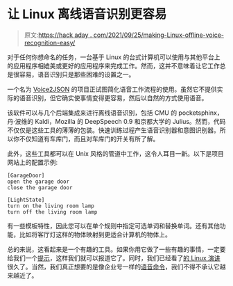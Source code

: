 # 让 Linux 离线语音识别更容易

> 原文:[https://hack aday . com/2021/09/25/making-Linux-offline-voice-recognition-easy/](https://hackaday.com/2021/09/25/making-linux-offline-voice-recognition-easier/)

对于任何你想命名的任务，一台基于 Linux 的台式计算机可以使用与其他平台上的应用程序相媲美或更好的应用程序来完成工作。然而，这并不意味着让它工作总是很容易，语音识别只是那些困难的设置之一。

一个名为 [Voice2JSON](https://voice2json.org) 的项目正试图简化语音工作流程的使用。虽然它不提供实际的语音识别，但它确实使事情变得更容易，然后以自然的方式使用语音。

该软件可以与几个后端集成来进行离线语音识别，包括 CMU 的 pocketsphinx，丹·波维的 Kaldi，Mozilla 的 DeepSpeech 0.9 和京都大学的 Julius。然而，代码不仅仅是这些工具的薄薄的包装。快速训练过程产生语音识别器和意图识别器。所以你不仅知道有车库门，而且对车库门的开关有所了解。

此外，这些工具都可以在 Unix 风格的管道中工作，这令人耳目一新。以下是项目网站上的配置示例:

```
[GarageDoor]
open the garage door
close the garage door

[LightState]
turn on the living room lamp
turn off the living room lamp
```

有一些模板特性，因此您可以在单个规则中指定可选单词和替换单词。还有其他功能，比如将客厅灯这样的物体映射到更适合计算机的物体上。

总的来说，这看起来是一个有趣的工具。如果你用它做了一些有趣的事情，一定要给我们一个[提示](https://hackaday.com/submit-a-tip/)，这样我们就可以报道它了。同时，我们已经看了[的 Linux 演讲](https://hackaday.com/2018/01/17/speech-recognition-for-linux-gets-a-little-closer/)很久了。当然，我们真正想要的是像企业号一样的[语音命令](https://hackaday.com/2016/06/08/talking-star-trek/)，我们不得不承认它越来越近了。